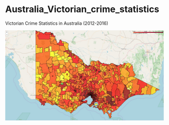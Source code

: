 # Australia_Victorian_crime_statistics
Victorian Crime Statistics in Australia (2012-2016)

![Alt](/VIC_Crimes_2012_2016_by_postcode.jpg "Average no. of Crimes (2012-2016)")
